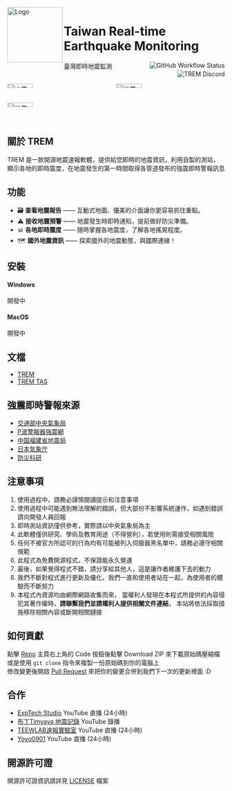 <img alt="Logo" src="https://upload.cc/i1/2022/08/11/DOqzZM.png" width="128px" height="128px" align="left"/>


# Taiwan Real-time Earthquake Monitoring
臺灣即時地震監測
<a href="https://github.com/ExpTechTW/TREM/actions/workflows/github_actions.yml"><img alt="GitHub Workflow Status" align="right" src="https://github.com/ExpTechTW/TREM/actions/workflows/github_actions.yml/badge.svg"></a>
<a href="https://discord.gg/5dbHqV8ees"><img alt="TREM Discord" align="right" src="https://img.shields.io/discord/926545182407688273?color=%237289DA&logo=discord&logoColor=white"></a>\
&nbsp;

<div style="display: grid; grid-template-columns: 1fr 1fr;">
<img alt="主畫面" title="主畫面" src="https://github.com/ExpTechTW/TREM/assets/58339640/1ca85752-5a18-4d49-aa7a-dda6054631b4" style="width: 49%; height: auto;" />
<img alt="地震報告列表" title="地震報告列表" src="https://github.com/ExpTechTW/TREM/assets/58339640/f0a25ecd-f6a0-46f3-816e-a00086c1466f" style="width: 49%; height: auto;" />
<img alt="地震報告" title="地震報告" src="https://github.com/ExpTechTW/TREM/assets/58339640/286ce107-36f8-4cfe-b0a2-53bdaec387f9" style="width: 49%; height: auto;" />
</div>

## 關於 TREM

TREM 是一款開源地震速報軟體，提供給您即時的地震資訊，利用自製的測站，顯示各地的即時震度，在地震發生的第一時間取得各管道發布的強震即時警報訊息
 
## 功能

- 🗃️ **查看地震報告** —— 互動式地圖、優美的介面讓你更容易抓住重點。
- ⚠️ **接收地震預警** —— 地震發生時即時通知，提前做好防災準備。
- 📊 **各地即時震度** —— 隨時掌握各地震度，了解各地搖晃程度。
- 🗺️ **國外地震資訊** —— 探索國外的地震動態，與國際連線！

## 安裝

#### Windows

開發中

#### MacOS

開發中

## 文檔
* [TREM](https://hackmd.io/@n5w-HNYMQUmvhV6t1kor5g/Bkqtwduo9)
* [TREM TAS](https://hackmd.io/@n5w-HNYMQUmvhV6t1kor5g/r1egEt_s5)

## 強震即時警報來源
* [交通部中央氣象局](https://www.cwb.gov.tw/)
* [P波警報器強震網](https://palert.earth.sinica.edu.tw/)
* [中国福建省地震局](http://www.fjdzj.gov.cn)
* [日本気象庁](https://www.jma.go.jp/)
* [防災科研](https://www.bosai.go.jp/)

## 注意事項
1. 使用過程中，請務必謹慎閱讀提示和注意事項
2. 使用過程中可能遇到無法理解的錯誤，但大部份不影響系統運作，如遇到錯誤請向開發人員回報
3. 即時測站資訊僅供參考，實際請以中央氣象局為主
4. 此軟體僅供研究、學術及教育用途（不得營利），若使用則需接受相關風險
5. 任何不被官方所認可的行為均有可能被列入伺服器黑名單中，請務必遵守相關規範
6. 此程式為免費開源程式，不保證能永久營運
7. 最後，如果覺得程式不錯，請分享給其他人，這是讓作者維護下去的動力
8. 我們不斷對程式進行更新及優化，我們一直和使用者站在一起，為使用者的體驗而不斷努力
9. 本程式內資源均由網際網路收集而來， 當權利人發現在本程式所提供的內容侵犯其著作權時，**請聯繫我們並請權利人提供相關文件連結**， 本站將依法採取措施移除相關內容或斷開相關鏈接

## 如何貢獻

點擊 [Repo](https://github.com/ExpTechTW/TREM) 主頁右上角的 Code 按鈕後點擊 Download ZIP 來下載原始碼壓縮檔\
或是使用 `git clone` 指令來複製一份原始碼到你的電腦上\
修改變更後開啟 [Pull Request](https://github.com/ExpTechTW/TREM/pulls) 來把你的變更合併到我們下一次的更新裡面 :D

## 合作

- [ExpTech Studio](https://www.youtube.com/embed/live_stream?channel=UCkCzTx8RfC-Chd_hY01R80Q) YouTube 直播 (24小時)
- [布丁Timyaya 地震記錄](https://www.youtube.com/channel/UCJUeRIt6jKSE-4jP7QB70kw) YouTube 錄播
- [TEEWLAB速報實驗室](https://www.youtube.com/embed/live_stream?channel=UC9ssJN3nzsA83ZOBiRNDABg) YouTube 直播 (24小時)
- [Yoyo0901](https://www.youtube.com/embed/live_stream?channel=UCE74C-snUczeXrfOYp4hYQQ) YouTube 直播 (24小時)

## 開源許可證

開源許可證資訊請詳見 [LICENSE](LICENSE) 檔案
